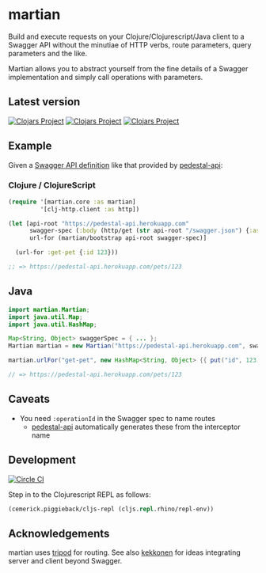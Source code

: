 # martian
Build and execute requests on your Clojure/Clojurescript/Java client to a Swagger API without the minutiae
of HTTP verbs, route parameters, query parameters and the like.

Martian allows you to abstract yourself from the fine details of a Swagger implementation and simply call
operations with parameters.

## Latest version
[![Clojars Project](https://img.shields.io/clojars/v/martian.svg)](https://clojars.org/martian)
[![Clojars Project](https://img.shields.io/clojars/v/martian-clj-http.svg)](https://clojars.org/martian-clj-http)
[![Clojars Project](https://img.shields.io/clojars/v/martian-httpkit.svg)](https://clojars.org/martian-httpkit)

## Example
Given a [Swagger API definition](https://pedestal-api.herokuapp.com/swagger.json)
like that provided by [pedestal-api](https://github.com/oliyh/pedestal-api):

### Clojure / ClojureScript
```clojure
(require '[martian.core :as martian]
         '[clj-http.client :as http])

(let [api-root "https://pedestal-api.herokuapp.com"
      swagger-spec (:body (http/get (str api-root "/swagger.json") {:as :json}))
      url-for (martian/bootstrap api-root swagger-spec)]

  (url-for :get-pet {:id 123}))

;; => https://pedestal-api.herokuapp.com/pets/123
```

## Java

```java
import martian.Martian;
import java.util.Map;
import java.util.HashMap;

Map<String, Object> swaggerSpec = { ... };
Martian martian = new Martian("https://pedestal-api.herokuapp.com", swaggerSpec);

martian.urlFor("get-pet", new HashMap<String, Object> {{ put("id", 123); }});

// => https://pedestal-api.herokuapp.com/pets/123
```

## Caveats
- You need `:operationId` in the Swagger spec to name routes
  - [pedestal-api](https://github.com/oliyh/pedestal-api) automatically generates these from the interceptor name

## Development
[![Circle CI](https://circleci.com/gh/oliyh/martian.svg?style=svg)](https://circleci.com/gh/oliyh/martian)

Step in to the Clojurescript REPL as follows:
```clojure
(cemerick.piggieback/cljs-repl (cljs.repl.rhino/repl-env))
```

## Acknowledgements
martian uses [tripod](https://github.com/frankiesardo/tripod) for routing.
See also [kekkonen](https://github.com/metosin/kekkonen) for ideas integrating server and client beyond Swagger.
